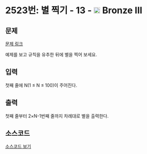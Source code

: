# 2523번: 별 찍기 - 13 - <img src="https://static.solved.ac/tier_small/3.svg" style="height:20px" /> Bronze III

<!-- performance -->

<!-- 문제 제출 후 깃허브에 푸시를 했을 때 제출한 코드의 성능이 입력될 공간입니다.-->

<!-- end -->

## 문제

[문제 링크](https://boj.kr/2523)


<p>예제를 보고 규칙을 유추한 뒤에 별을 찍어 보세요.</p>



## 입력


<p><span class="s1">첫째</span> <span class="s1">줄에</span> N(1 ≤ N ≤ 100)<span class="s1">이</span> <span class="s1">주어진다</span>.</p>



## 출력


<p>첫째<span class="s1"> </span>줄부터<span class="s1">&nbsp;2×N-1</span>번째<span class="s1"> </span>줄까지<span class="s1"> </span>차례대로<span class="s1"> </span>별을<span class="s1"> </span>출력한다<span class="s1">.</span></p>



## 소스코드

[소스코드 보기](별%20찍기%20-%2013.ipynb)
